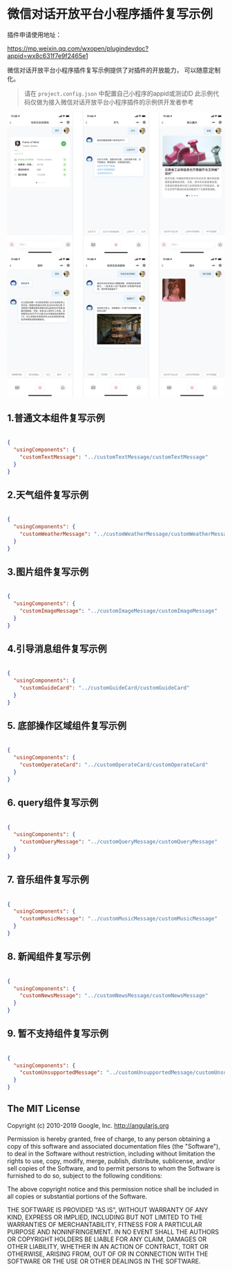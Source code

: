 # 微信对话开放平台小程序插件复写示例



插件申请使用地址：

https://mp.weixin.qq.com/wxopen/plugindevdoc?appid=wx8c631f7e9f2465e1

微信对话开放平台小程序插件复写示例提供了对插件的开放能力， 可以随意定制化。

> 请在 `project.config.json` 中配置自己小程序的appid或测试ID
> 此示例代码仅做为接入微信对话开放平台小程序插件的示例供开发者参考


![链接](./doc/one.jpg)
![链接](./doc/two.jpg)

## 1.普通文本组件复写示例

```json

{
  "usingComponents": {
    "customTextMessage": "../customTextMessage/customTextMessage"
  }
}

```

## 2.天气组件复写示例

```json

{
  "usingComponents": {
    "customWeatherMessage": "../customWeatherMessage/customWeatherMessage"
  }
}

```

## 3.图片组件复写示例

```json

{
  "usingComponents": {
    "customImageMessage": "../customImageMessage/customImageMessage"
  }
}

```

## 4.引导消息组件复写示例

```json

{
  "usingComponents": {
    "customGuideCard": "../customGuideCard/customGuideCard"
  }
}

```

## 5. 底部操作区域组件复写示例

```json

{
  "usingComponents": {
    "customOperateCard": "../customOperateCard/customOperateCard"
  }
}

```

## 6. query组件复写示例

```json

{
  "usingComponents": {
    "customQueryMessage": "../customQueryMessage/customQueryMessage"
  }
}

```

## 7. 音乐组件复写示例

```json

{
  "usingComponents": {
    "customMusicMessage": "../customMusicMessage/customMusicMessage"
  }
}

```

## 8. 新闻组件复写示例

```json

{
  "usingComponents": {
    "customNewsMessage": "../customNewsMessage/customNewsMessage"
  }
}

```

## 9. 暂不支持组件复写示例

```json

{
  "usingComponents": {
    "customUnsupportedMessage": "../customUnsupportedMessage/customUnsupportedMessage"
  }
}

```


## The MIT License

Copyright (c) 2010-2019 Google, Inc. http://angularjs.org

Permission is hereby granted, free of charge, to any person obtaining a copy
of this software and associated documentation files (the "Software"), to deal
in the Software without restriction, including without limitation the rights
to use, copy, modify, merge, publish, distribute, sublicense, and/or sell
copies of the Software, and to permit persons to whom the Software is
furnished to do so, subject to the following conditions:

The above copyright notice and this permission notice shall be included in
all copies or substantial portions of the Software.

THE SOFTWARE IS PROVIDED "AS IS", WITHOUT WARRANTY OF ANY KIND, EXPRESS OR
IMPLIED, INCLUDING BUT NOT LIMITED TO THE WARRANTIES OF MERCHANTABILITY,
FITNESS FOR A PARTICULAR PURPOSE AND NONINFRINGEMENT. IN NO EVENT SHALL THE
AUTHORS OR COPYRIGHT HOLDERS BE LIABLE FOR ANY CLAIM, DAMAGES OR OTHER
LIABILITY, WHETHER IN AN ACTION OF CONTRACT, TORT OR OTHERWISE, ARISING FROM,
OUT OF OR IN CONNECTION WITH THE SOFTWARE OR THE USE OR OTHER DEALINGS IN
THE SOFTWARE.
